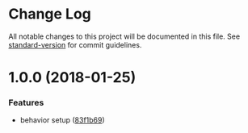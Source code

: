 # Change Log

All notable changes to this project will be documented in this file. See [standard-version](https://github.com/conventional-changelog/standard-version) for commit guidelines.

<a name="1.0.0"></a>
# 1.0.0 (2018-01-25)


### Features

* behavior setup ([83f1b69](https://github.com/CurtisHumphrey/react-keyboard-shortcuts/commit/83f1b69))
